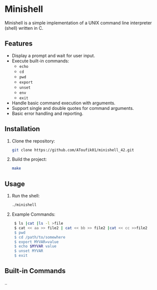 # Minishell

Minishell is a simple implementation of a UNIX command line interpreter (shell) written in C.

## Features

- Display a prompt and wait for user input.
- Execute built-in commands:
  - `echo`
  - `cd`
  - `pwd`
  - `export`
  - `unset`
  - `env`
  - `exit`
- Handle basic command execution with arguments.
- Support single and double quotes for command arguments.
- Basic error handling and reporting.

## Installation

1. Clone the repository:
   ```sh
   git clone https://github.com/AToufik01/minishell_42.git
2. Build the project:
   ```sh
   make
## Usage

1. Run the shell:
   ```sh
   ./minishell
2. Example Commands:
   ```sh
    $ ls |cat |ls -l >file
    $ cat << aa >> file2 | cat << bb >> file2 |cat << cc >>file2
    $ pwd
    $ cd /path/to/somewhere
    $ export MYVAR=value
    $ echo $MYVAR value
    $ unset MYVAR
    $ exit

## Built-in Commands
  ..


